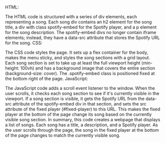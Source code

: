 HTML:

The HTML code is structured with a series of div elements, each representing a song. Each song div contains an h2 element for the song title, a div with class spotify-embed for the Spotify player, and a p element for the song description. The spotify-embed divs no longer contain iframe elements; instead, they have a data-src attribute that stores the Spotify URL for the song.
CSS:

The CSS code styles the page. It sets up a flex container for the body, makes the menu sticky, and styles the song sections with a grid layout. Each song section is set to take up at least the full viewport height (min-height: 100vh) and has a background image that covers the entire section (background-size: cover). The .spotify-embed class is positioned fixed at the bottom right of the page.
JavaScript:

The JavaScript code adds a scroll event listener to the window. When the user scrolls, it checks each song section to see if it's currently visible in the viewport. If a song section is visible, it gets the Spotify URL from the data-src attribute of the spotify-embed div in that section, and sets the src attribute of the fixed player (#fixed-player) to this URL. This makes the fixed player at the bottom of the page change its song based on the currently visible song section.
In summary, this code creates a webpage that displays a list of songs. Each song has a title, a description, and a Spotify player. As the user scrolls through the page, the song in the fixed player at the bottom of the page changes to match the currently visible song.